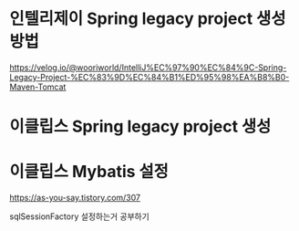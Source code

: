 # 인텔리제이 Spring legacy project 생성방법
https://velog.io/@wooriworld/IntelliJ%EC%97%90%EC%84%9C-Spring-Legacy-Project-%EC%83%9D%EC%84%B1%ED%95%98%EA%B8%B0-Maven-Tomcat

# 이클립스 Spring legacy project 생성


# 이클립스 Mybatis 설정
https://as-you-say.tistory.com/307

sqlSessionFactory 설정하는거 공부하기
